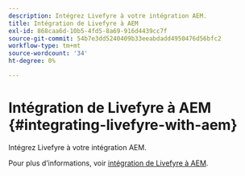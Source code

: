 ```yaml
---
description: Intégrez Livefyre à votre intégration AEM.
title: Intégration de Livefyre à AEM
exl-id: 868caa6d-10b5-4fd5-8a69-916d4439cc7f
source-git-commit: 54b7e3dd5240409b33eeabdadd4950476d56bfc2
workflow-type: tm+mt
source-wordcount: '34'
ht-degree: 0%

---
```


# Intégration de Livefyre à AEM {#integrating-livefyre-with-aem}

Intégrez Livefyre à votre intégration AEM.

Pour plus d’informations, voir [intégration de Livefyre à AEM](https://experienceleague.adobe.com/docs/experience-manager-65/administering/integration/livefyre.html).
